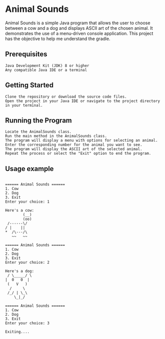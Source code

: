 # Animal Sounds

Animal Sounds is a simple Java program that allows the user to choose between a cow and a dog and displays ASCII art of the chosen animal. It demonstrates the use of a menu-driven console application.
This project has the objective to help me understand the gradle.
## Prerequisites

    Java Development Kit (JDK) 8 or higher
    Any compatible Java IDE or a terminal

## Getting Started

    Clone the repository or download the source code files.
    Open the project in your Java IDE or navigate to the project directory in your terminal.

## Running the Program

    Locate the AnimalSounds class.
    Run the main method in the AnimalSounds class.
    The program will display a menu with options for selecting an animal.
    Enter the corresponding number for the animal you want to see.
    The program will display the ASCII art of the selected animal.
    Repeat the process or select the "Exit" option to end the program.

## Usage example

```agsl

====== Animal Sounds ======
1. Cow
2. Dog
3. Exit
Enter your choice: 1

Here's a cow:
        (__)
        (oo)
 /------\/ 
/ |    ||  
*  /\---/\
   ~~   ~~ 

====== Animal Sounds ======
1. Cow
2. Dog
3. Exit
Enter your choice: 2

Here's a dog:
 / \_____/ \
|  0   0  |
 (   V   )
  /     \
 /_/ | \_\
    \_|_/ 

====== Animal Sounds ======
1. Cow
2. Dog
3. Exit
Enter your choice: 3

Exiting....
```